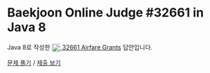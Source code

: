 # Baekjoon Online Judge #32661 in Java 8
Java 8로 작성한 [<img src="https://static.solved.ac/tier_small/3.svg" height="20" align="center">
32661 Airfare Grants](https://www.acmicpc.net/problem/32661) 답안입니다.

[문제 풀기](https://www.acmicpc.net/problem/32661) /
[제출 보기](https://www.acmicpc.net/source/87407847)
